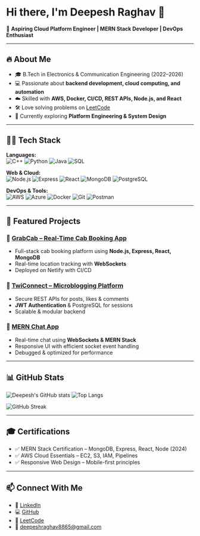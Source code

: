 # Hi there, I'm Deepesh Raghav 👋

🚀 **Aspiring Cloud Platform Engineer | MERN Stack Developer | DevOps Enthusiast**

---

## 🔥 About Me
- 🎓 B.Tech in Electronics & Communication Engineering (2022–2026)
- 💻 Passionate about **backend development, cloud computing, and automation**
- ☁️ Skilled with **AWS, Docker, CI/CD, REST APIs, Node.js, and React**
- 🛠️ Love solving problems on [LeetCode](https://leetcode.com/_deepesh_raghav/)
- 🌱 Currently exploring **Platform Engineering & System Design**

---

## 🧑‍💻 Tech Stack

**Languages:**  
![C++](https://img.shields.io/badge/C++-00599C?style=for-the-badge&logo=c%2b%2b&logoColor=white)
![Python](https://img.shields.io/badge/Python-3776AB?style=for-the-badge&logo=python&logoColor=white)
![Java](https://img.shields.io/badge/Java-ED8B00?style=for-the-badge&logo=openjdk&logoColor=white)
![SQL](https://img.shields.io/badge/SQL-336791?style=for-the-badge&logo=postgresql&logoColor=white)

**Web & Cloud:**  
![Node.js](https://img.shields.io/badge/Node.js-43853D?style=for-the-badge&logo=node-dot-js&logoColor=white)
![Express](https://img.shields.io/badge/Express.js-404D59?style=for-the-badge)
![React](https://img.shields.io/badge/React-20232A?style=for-the-badge&logo=react&logoColor=61DAFB)
![MongoDB](https://img.shields.io/badge/MongoDB-4EA94B?style=for-the-badge&logo=mongodb&logoColor=white)
![PostgreSQL](https://img.shields.io/badge/PostgreSQL-316192?style=for-the-badge&logo=postgresql&logoColor=white)

**DevOps & Tools:**  
![AWS](https://img.shields.io/badge/AWS-232F3E?style=for-the-badge&logo=amazon-aws&logoColor=white)
![Azure](https://img.shields.io/badge/Azure-0078D4?style=for-the-badge&logo=microsoftazure&logoColor=white)
![Docker](https://img.shields.io/badge/Docker-2496ED?style=for-the-badge&logo=docker&logoColor=white)
![Git](https://img.shields.io/badge/Git-F05032?style=for-the-badge&logo=git&logoColor=white)
![Postman](https://img.shields.io/badge/Postman-FF6C37?style=for-the-badge&logo=postman&logoColor=white)

---

## 🚀 Featured Projects

### 📌 [GrabCab – Real-Time Cab Booking App](https://github.com/deepeshraghav/grabcab)
- Full-stack cab booking platform using **Node.js, Express, React, MongoDB**
- Real-time location tracking with **WebSockets**
- Deployed on Netlify with CI/CD

### 📌 [TwiConnect – Microblogging Platform](https://github.com/deepeshraghav/twiconnect)
- Secure REST APIs for posts, likes & comments
- **JWT Authentication** & PostgreSQL for sessions
- Scalable & modular backend

### 📌 [MERN Chat App](https://github.com/deepeshraghav/mern-chat-app)
- Real-time chat using **WebSockets & MERN Stack**
- Responsive UI with efficient socket event handling
- Debugged & optimized for performance

---

## 📊 GitHub Stats

![Deepesh's GitHub stats](https://github-readme-stats.vercel.app/api?username=deepeshraghav&show_icons=true&theme=tokyonight)
![Top Langs](https://github-readme-stats.vercel.app/api/top-langs/?username=deepeshraghav&layout=compact&theme=tokyonight)

![GitHub Streak](https://streak-stats.demolab.com?user=deepeshraghav&theme=tokyonight&hide_border=true)

---

## 🎓 Certifications
- ✅ MERN Stack Certification – MongoDB, Express, React, Node (2024)
- ✅ AWS Cloud Essentials – EC2, S3, IAM, Pipelines
- ✅ Responsive Web Design – Mobile-first principles

---

## 📫 Connect With Me

- 💼 [LinkedIn](https://www.linkedin.com/in/deepesh-raghav-413259238/)
- 💻 [GitHub](https://github.com/deepeshraghav)
- 🎯 [LeetCode](https://leetcode.com/_deepesh_raghav/)
- 📧 deepeshraghav8865@gmail.com

